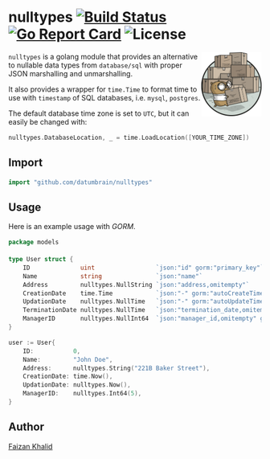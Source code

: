 # nulltypes  [![Build Status](https://api.travis-ci.com/datumbrain/nulltypes.svg?branch=master)](https://travis-ci.com/github/datumbrain/nulltypes) [![Go Report Card](https://goreportcard.com/badge/github.com/datumbrain/nulltypes)](https://goreportcard.com/report/github.com/datumbrain/nulltypes) ![License](https://img.shields.io/badge/license-MIT-blue.svg)

<img align="right" src="https://github.com/ashleymcnamara/gophers/raw/master/MovingGopher.png" width="120">

`nulltypes` is a golang module that provides an alternative to nullable data types from `database/sql` with proper JSON marshalling and unmarshalling.

It also provides a wrapper for `time.Time` to format time to use with `timestamp` of SQL databases, i.e. `mysql`, `postgres`.

The default database time zone is set to `UTC`, but it can easily be changed with:

```go
nulltypes.DatabaseLocation, _ = time.LoadLocation([YOUR_TIME_ZONE])
```

## Import

```go
import "github.com/datumbrain/nulltypes"
```

## Usage

Here is an example usage with _GORM_.

```go
package models

type User struct {
	ID              uint                 `json:"id" gorm:"primary_key"`
	Name            string               `json:"name"`
	Address         nulltypes.NullString `json:"address,omitempty"`
	CreationDate    time.Time            `json:"-" gorm:"autoCreateTime:milli;default:current_timestamp"`
	UpdationDate    nulltypes.NullTime   `json:"-" gorm:"autoUpdateTime:milli"` 
	TerminationDate nulltypes.NullTime   `json:"termination_date,omitempty"`
	ManagerID       nulltypes.NullInt64  `json:"manager_id,omitempty" gorm:"OnUpdate:CASCADE,OnDelete:SET NULL"`
}
```

```go
user := User{
	ID:           0,
	Name:         "John Doe",
	Address:      nulltypes.String("221B Baker Street"),
	CreationDate: time.Now(),
	UpdationDate: nulltypes.Now(),
	ManagerID:    nulltypes.Int64(5),
}
```

## Author

[Faizan Khalid](https://github.com/iamfaizankhalid)
